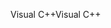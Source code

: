 <span data-ttu-id="69e4a-101">Visual C++</span><span class="sxs-lookup"><span data-stu-id="69e4a-101">Visual C++</span></span>